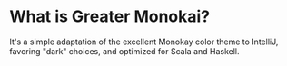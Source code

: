 # What is Greater Monokai?

It's a simple adaptation of the excellent Monokay color theme to IntelliJ, favoring "dark" choices, and optimized for Scala and Haskell.


